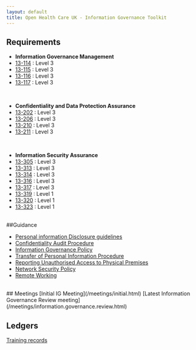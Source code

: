 ```yaml
---
layout: default
title: Open Health Care UK - Information Governance Toolkit
---
```


## Requirements

* **Information Governance Management**
* [13-114](/information.governance.management/13-114/) : Level 3
* [13-115](/information.governance.management/13-115/) : Level 3
* [13-116](/information.governance.management/13-116/) : Level 3
* [13-117](/information.governance.management/13-117/) : Level 3

<br />

* **Confidentiality and Data Protection Assurance**
* [13-202](/confidentiality.data.protection/13-202/) : Level 3
* [13-206](/confidentiality.data.protection/13-206/) : Level 3
* [13-210](/confidentiality.data.protection/13-210/) : Level 3
* [13-211](/confidentiality.data.protection/13-211/) : Level 3

<br />

* **Information Security Assurance**
* [13-305](/information.security.assurance/13-305/) : Level 3
* [13-313](/information.security.assurance/13-313/) : Level 3
* [13-314](/information.security.assurance/13-314/) : Level 3
* [13-316](/information.security.assurance/13-316/) : Level 3
* [13-317](/information.security.assurance/13-317/) : Level 3
* [13-319](/information.security.assurance/13-319/) : Level 1
* [13-320](/information.security.assurance/13-320/) : Level 1
* [13-323](/information.security.assurance/13-323/) : Level 1

<br />
##Guidance

* [Personal information Disclosure guidelines](/guidance/disclosure.html)
* [Confidentiality Audit Procedure](/process/confidentiality.audit.html)
* [Information Governance Policy](/process/information.governance.policy.html)
* [Transfer of Personal Information Procedure](/process/transfer.of.sensitive.information.html)
* [Reporting Unauthorised Access to Physical Premises](/process/reporting.unauthorised.access.html)
* [Network Security Policy](/process/network.security.policy.html)
* [Remote Working](/process/remote.working.html)

<br />
## Meetings
[Initial IG Meeting](/meetings/initial.html)
[Latest Information Governance Review meeting](/meetings/information.governance.review.html)
<br />

## Ledgers
[Training records](/statements/training.records.html)
